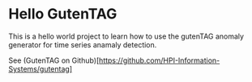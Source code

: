 # Hello GutenTAG

This is a hello world project to learn how to use the gutenTAG anomaly
generator for time series anamaly detection.

See (GutenTAG on Github)[https://github.com/HPI-Information-Systems/gutentag]
